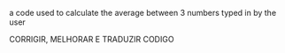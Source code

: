 a code used to calculate the average between 3 numbers typed in by the user

CORRIGIR, MELHORAR E TRADUZIR CODIGO
